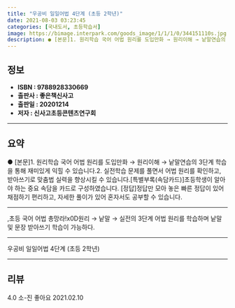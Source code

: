 ```yaml
---
title: "우공비 일일어법 4단계 (초등 2학년)"
date: 2021-08-03 03:23:45
categories: [국내도서, 초등학습서]
image: https://bimage.interpark.com/goods_image/1/1/1/0/344151110s.jpg
description: ● [본문]1. 원리학습 국어 어법 원리를 도입만화 → 원리이해 → 낱말연습의 3단계 학습을 통해 재미있게 익힐 수 있습니다.2. 실전학습 문제를 풀면서 어법 원리를 확인하고, 받아쓰기로 맞춤법 실력을 향상시킬 수 있습니다.[특별부록(속담카드)]초등학생이 알아야 하는 중요 속담을 카드
---
```


## **정보**

- **ISBN : 9788928330669**
- **출판사 : 좋은책신사고**
- **출판일 : 20201214**
- **저자 : 신사고초등콘텐츠연구회**

------



## **요약**

●  [본문]1. 원리학습 국어 어법 원리를 도입만화 → 원리이해 → 낱말연습의 3단계 학습을 통해 재미있게 익힐 수 있습니다.2. 실전학습 문제를 풀면서 어법 원리를 확인하고, 받아쓰기로 맞춤법 실력을 향상시킬 수 있습니다.[특별부록(속담카드)]초등학생이 알아야 하는 중요 속담을 카드로 구성하였습니다.                         [정답]정답만 모아 놓은 빠른 정답이 있어 채점하기 편리하고, 자세한 풀이가 있어 혼자서도 공부할 수 있습니다.

------

,초등 국어 어법 총망라!x0D원리 → 낱말 → 실전의 3단계 어법 원리를 학습하며 낱말 및 문장 받아쓰기 학습이 가능하다.

------


우공비 일일어법 4단계 (초등 2학년) 

------


## **리뷰** 

4.0 소-진 좋아요  2021.02.10 <br/>